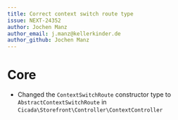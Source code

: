```yaml
---
title: Correct context switch route type
issue: NEXT-24352
author: Jochen Manz
author_email: j.manz@kellerkinder.de
author_github: Jochen Manz
---
```

# Core
* Changed the `ContextSwitchRoute` constructor type to `AbstractContextSwitchRoute` in `Cicada\Storefront\Controller\ContextController` 
